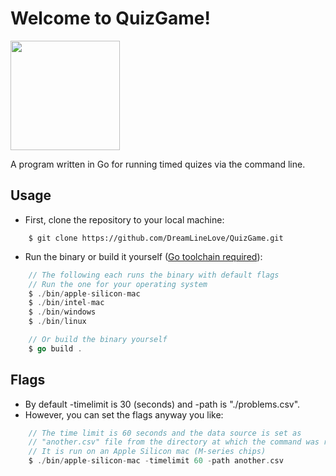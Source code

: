 # Welcome to QuizGame!

<img src="https://cdn.worldvectorlogo.com/logos/gopher.svg" width="175px" />

A program written in Go for running timed quizes via the command line.

## Usage

- First, clone the repository to your local machine:

```
    $ git clone https://github.com/DreamLineLove/QuizGame.git
```

- Run the binary or build it yourself (<a href="https://go.dev/learn/" target="_blank">Go toolchain required</a>):

```go
    // The following each runs the binary with default flags
    // Run the one for your operating system
    $ ./bin/apple-silicon-mac
    $ ./bin/intel-mac
    $ ./bin/windows
    $ ./bin/linux

    // Or build the binary yourself
    $ go build .
```

## Flags
- By default -timelimit is 30 (seconds) and -path is "./problems.csv".
- However, you can set the flags anyway you like:
```go
    // The time limit is 60 seconds and the data source is set as
    // "another.csv" file from the directory at which the command was run
    // It is run on an Apple Silicon mac (M-series chips)
    $ ./bin/apple-silicon-mac -timelimit 60 -path another.csv
```
